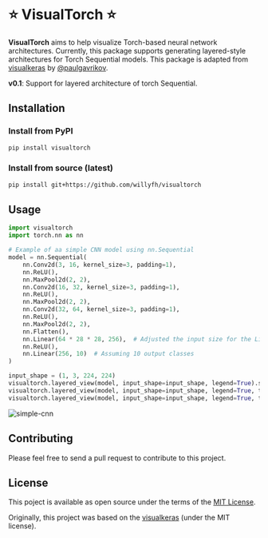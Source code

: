 # ⭐ VisualTorch ⭐

**VisualTorch** aims to help visualize Torch-based neural network architectures. Currently, this package supports generating layered-style architectures for Torch Sequential models. This package is adapted from [visualkeras](https://github.com/paulgavrikov/visualkeras) by [@paulgavrikov](https://github.com/paulgavrikov).

**v0.1**: Support for layered architecture of torch Sequential.

## Installation

### Install from PyPI

```bash
pip install visualtorch
```

### Install from source (latest)

```bash
pip install git+https://github.com/willyfh/visualtorch
```

## Usage

```python
import visualtorch
import torch.nn as nn

# Example of aa simple CNN model using nn.Sequential
model = nn.Sequential(
    nn.Conv2d(3, 16, kernel_size=3, padding=1),
    nn.ReLU(),
    nn.MaxPool2d(2, 2),
    nn.Conv2d(16, 32, kernel_size=3, padding=1),
    nn.ReLU(),
    nn.MaxPool2d(2, 2),
    nn.Conv2d(32, 64, kernel_size=3, padding=1),
    nn.ReLU(),
    nn.MaxPool2d(2, 2),
    nn.Flatten(),
    nn.Linear(64 * 28 * 28, 256),  # Adjusted the input size for the Linear layer
    nn.ReLU(),
    nn.Linear(256, 10)  # Assuming 10 output classes
)

input_shape = (1, 3, 224, 224)
visualtorch.layered_view(model, input_shape=input_shape, legend=True).show() # display using your system viewer
visualtorch.layered_view(model, input_shape=input_shape, legend=True, to_file='output.png') # write to disk
visualtorch.layered_view(model, input_shape=input_shape, legend=True, to_file='output.png').show() # write and show
```

![simple-cnn](https://github.com/willyfh/visualtorch/assets/5786636/7cd10f94-0ddb-4b9d-a4e0-614e55f2ddee)

## Contributing

Please feel free to send a pull request to contribute to this project.

## License

This poject is available as open source under the terms of the [MIT License](https://github.com/willyfh/visualtorch/blob/update-readme/LICENSE).

Originally, this project was based on the [visualkeras](https://github.com/paulgavrikov/visualkeras) (under the MIT license).

